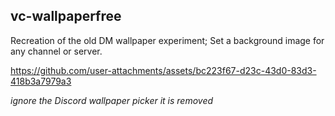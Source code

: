 ## vc-wallpaperfree

Recreation of the old DM wallpaper experiment; Set a background image for any channel or server.

https://github.com/user-attachments/assets/bc223f67-d23c-43d0-83d3-418b3a7979a3

*ignore the Discord wallpaper picker it is removed*
